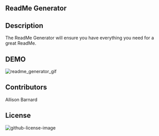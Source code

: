 ## ReadMe Generator 

      
## Description 
The ReadMe Generator will ensure you have everything you need for a great ReadMe.

 ## DEMO
  ![readme_generator_gif](/readMe.gif)
  
  ## Contributors
  Allison Barnard
  
  ## License
  ![github-license-image](https://img.shields.io/github/license/commonality/getting-started-inner-source.svg?style=flat-square)
